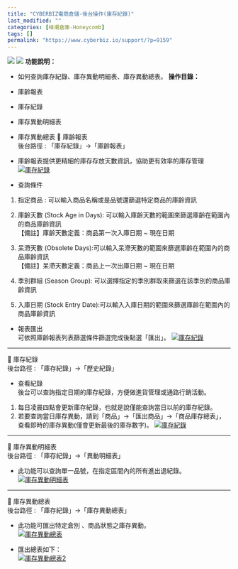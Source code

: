 ```yaml
---
title: "CYBERBIZ電商倉儲-後台操作(庫存紀錄)"
last_modified: ""
categories: [峰潮倉庫-Honeycomb]
tags: []
permalink: "https://www.cyberbiz.io/support/?p=9159"
---
```


![](https://www.cyberbiz.io/support/wp-content/uploads/適用站別.png)
[![](https://www.cyberbiz.io/support/wp-content/uploads/台灣站.png)](https://www.cyberbiz.io/support/?page_id=2490)
**功能說明：**  

* 如何查詢庫存紀錄、庫存異動明細表、庫存異動總表。
**操作目錄：**

* 庫齡報表
* 庫存紀錄
* 庫存異動明細表
* 庫存異動總表
📌 庫齡報表  
後台路徑 : 「庫存紀錄」→「庫齡報表」  


* 庫齡報表提供更精細的庫存存放天數資訊，協助更有效率的庫存管理
[![庫存紀錄](https://www.cyberbiz.io/support/wp-content/uploads/CYBERBIZ電商倉儲-後台操作庫存紀錄05.png)](https://www.cyberbiz.io/support/wp-content/uploads/CYBERBIZ電商倉儲-後台操作庫存紀錄05.png)

* 查詢條件 
1. 指定商品 : 可以輸入商品名稱或是品號還篩選特定商品的庫齡資訊


2. 庫齡天數 (Stock Age in Days): 可以輸入庫齡天數的範圍來篩選庫齡在範圍內的商品庫齡資訊  
【備註】庫齡天數定義：商品第一次入庫日期 ~ 現在日期



3. 呆滯天數 (Obsolete Days):可以輸入呆滯天數的範圍來篩選庫齡在範圍內的商品庫齡資訊  
【備註】呆滯天數定義：商品上一次出庫日期 ~ 現在日期



4. 季別群組 (Season Group): 可以選擇指定的季別群取來篩選在該季別的商品庫齡資訊


5. 入庫日期 (Stock Entry Date):可以輸入入庫日期的範圍來篩選庫齡在範圍內的商品庫齡資訊




* 報表匯出  
可依照庫齡報表列表篩選條件篩選完成後點選「匯出」。 [![庫存紀錄](https://www.cyberbiz.io/support/wp-content/uploads/CYBERBIZ電商倉儲-後台操作庫存紀錄06.png)](https://www.cyberbiz.io/support/wp-content/uploads/CYBERBIZ電商倉儲-後台操作庫存紀錄06.png)

* * *

📌 庫存紀錄  
後台路徑 : 「庫存紀錄」→「歷史紀錄」  


* 查看紀錄  
後台可以查詢指定日期的庫存紀錄，方便做進貨管理或通路行銷活動。

1. 每日凌晨四點會更新庫存紀錄，也就是說僅能查詢當日以前的庫存紀錄。 
2. 若要查詢當日庫存異動，請到「商品」→「匯出商品」→「商品庫存總表」，查看即時的庫存異動(僅會更新最後的庫存數字)。  [![庫存紀錄](https://www.cyberbiz.io/support/wp-content/uploads/CYBERBIZ電商倉儲-後台操作庫存紀錄01.png)](https://www.cyberbiz.io/support/wp-content/uploads/CYBERBIZ電商倉儲-後台操作庫存紀錄01.png)


* * *

📌 庫存異動明細表  
後台路徑 : 「庫存紀錄」→「異動明細表」  


* 此功能可以查詢單一品號，在指定區間內的所有進出退紀錄。  
[![庫存異動明細表](https://www.cyberbiz.io/support/wp-content/uploads/CYBERBIZ電商倉儲-後台操作庫存紀錄02.png)](https://www.cyberbiz.io/support/wp-content/uploads/CYBERBIZ電商倉儲-後台操作庫存紀錄02.png)

* * *

📌 庫存異動總表  
後台路徑 : 「庫存紀錄」→「庫存異動總表」  


* 此功能可匯出特定倉別 、商品狀態之庫存異動。  
[![庫存異動總表](https://www.cyberbiz.io/support/wp-content/uploads/CYBERBIZ電商倉儲-後台操作庫存紀錄03.png)](https://www.cyberbiz.io/support/wp-content/uploads/CYBERBIZ電商倉儲-後台操作庫存紀錄03.png)



* 匯出總表如下：  
[![庫存異動總表2](https://www.cyberbiz.io/support/wp-content/uploads/CYBERBIZ電商倉儲-後台操作庫存紀錄04.png)](https://www.cyberbiz.io/support/wp-content/uploads/CYBERBIZ電商倉儲-後台操作庫存紀錄04.png)




